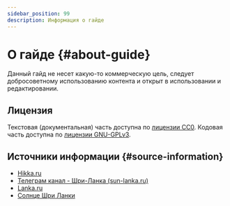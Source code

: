 ```yaml
---
sidebar_position: 99
description: Информация о гайде
---
```


# О гайде {#about-guide}

Данный гайд не несет какую-то коммерческую цель, следует добросоветному использованию контента и открыт в использовании и редактировании.

## Лицензия

Текстовая (документальная) часть доступна по [лицензии CC0](https://creativecommons.org/choose/zero/?lang=ru). Кодовая часть доступна по [лицензии GNU-GPLv3](https://www.gnu.org/licenses/gpl-3.0.en.html).

## Источники информации {#source-information}

- [Hikka.ru](https://hikka.ru/)
- [Телеграм канал - Шри-Ланка (sun-lanka.ru)](https://t.me/Shri_Lanka_RU)
- [Lanka.ru](https://lanka.ru/)
- [Солнце Шри Ланки](https://sun-lanka.ru/)
